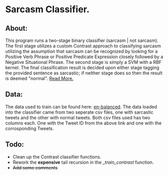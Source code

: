 # Sarcasm Classifier.

## About:
This program runs a two-stage binary classifier (sarcasm | not sarcasm). The first stage utilizes a custom Contrast approach
to classifying sarcasm utilizing the assumption that sarcasm can be recognized by looking for a Positive Verb Phrase or Positive
Predicate Expression closely followed by a Negative Situational Phrase. The second stage is simply a SVM with a RBF kernel. The final
classification result is decided upon either stage tagging the provided sentence as sarcastic; if neither stage does so then the result
is deemed "normal".
[Read More.](https://www.aclweb.org/anthology/D13-1066.pdf)

## Data:
The data used to train can be found here: [en-balanced](http://liks.fav.zcu.cz/sarcasm/).
The data loaded into the classifier came from two seperate csv files, one with sarcastic tweets and the other with normal tweets.
Both csv files used has two columns each. One with the Tweet ID from the above link and one with the corrosponding Tweets.

## Todo:
- Clean up the Contrast classifier functions.
- Rework the **expensive** tail recursion in the *_train_contrast* function.
- ~~Add some comments~~
